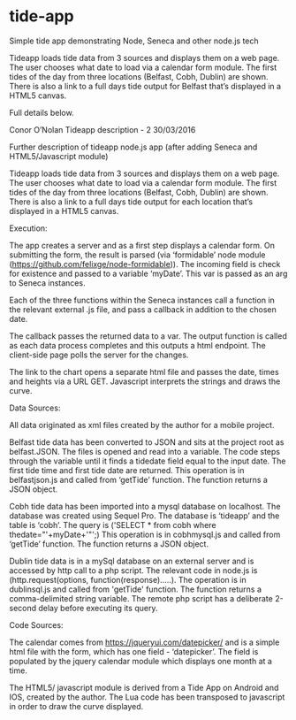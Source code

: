 # tide-app
Simple tide app demonstrating Node, Seneca and other node.js tech


Tideapp loads tide data from 3 sources and displays them on a web page. The user chooses what date to load via a calendar form module. The first tides of the day from three locations (Belfast, Cobh, Dublin) are shown. There is also a link to a full days tide output for Belfast that’s displayed in a HTML5 canvas.

Full details below.

Conor O’Nolan Tideapp description - 2 30/03/2016

Further description of tideapp node.js app (after adding Seneca and HTML5/Javascript module)

Tideapp loads tide data from 3 sources and displays them on a web page. The user chooses what date to load via a calendar form module. The first tides of the day from three locations (Belfast, Cobh, Dublin) are shown. There is also a link to a full days tide output for each location that’s displayed in a HTML5 canvas.

Execution:

The app creates a server and as a first step displays a calendar form. On submitting the form, the result is parsed (via ‘formidable’ node module (https://github.com/felixge/node-formidable)). The incoming field is check for existence and passed to a variable ‘myDate’. This var is passed as an arg to Seneca instances.

Each of the three functions within the Seneca instances call a function in the relevant external .js file, and pass a callback in addition to the chosen date.

The callback passes the returned data to a var. The output function is called as each data process completes and this outputs a html endpoint. The client-side page polls the server for the changes.

The link to the chart opens a separate html file and passes the date, times and heights via a URL GET. Javascript interprets the strings and draws the curve.

Data Sources:

All data originated as xml files created by the author for a mobile project.

Belfast tide data has been converted to JSON and sits at the project root as belfast.JSON. The files is opened and read into a variable. The code steps through the variable until it finds a tidedate field equal to the input date. The first tide time and first tide date are returned. This operation is in belfastjson.js and called from ‘getTide’ function. The function returns a JSON object.

Cobh tide data has been imported into a mysql database on localhost. The database was created using Sequel Pro. The database is ‘tideapp’ and the table is ‘cobh’. The query is ('SELECT * from cobh where thedate="'+myDate+'"';) This operation is in cobhmysql.js and called from ‘getTide’ function. The function returns a JSON object.

Dublin tide data is in a mySql database on an external server and is accessed by http call to a php script. The relevant code in node.js is (http.request(options, function(response).....). The operation is in dublinsql.js and called from 'getTide' function. The function returns a comma-delimited string variable. The remote php script has a deliberate 2-second delay before executing its query.

Code Sources:

The calendar comes from https://jqueryui.com/datepicker/ and is a simple html file with the form, which has one field - ‘datepicker’. The field is populated by the jquery calendar module which displays one month at a time.

The HTML5/ javascript module is derived from a Tide App on Android and IOS, created by the author. The Lua code has been transposed to javascript in order to draw the curve displayed.
